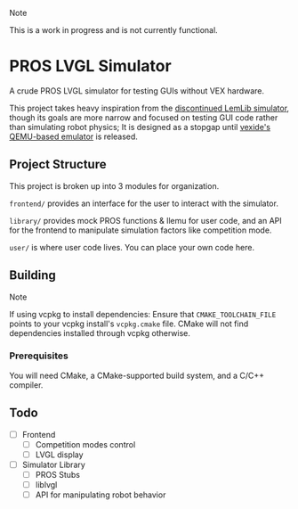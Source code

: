 > [!NOTE]
> This is a work in progress and is not currently functional.

# PROS LVGL Simulator

A crude PROS LVGL simulator for testing GUIs without VEX hardware.

This project takes heavy inspiration from the [discontinued LemLib simulator](https://github.com/LemLib/pros-sim), though its goals are more narrow and focused on testing GUI code rather than simulating robot physics; It is designed as a stopgap until [vexide's QEMU-based emulator](https://github.com/vexide/vex-v5-sim) is released.

## Project Structure

This project is broken up into 3 modules for organization.

`frontend/` provides an interface for the user to interact with the simulator.

`library/` provides mock PROS functions & llemu for user code, and an API for the frontend to manipulate simulation factors like competition mode.

`user/` is where user code lives. You can place your own code here.

## Building

> [!NOTE]
> If using vcpkg to install dependencies: Ensure that `CMAKE_TOOLCHAIN_FILE` points to your vcpkg install's `vcpkg.cmake` file. CMake will not find dependencies installed through vcpkg otherwise.

### Prerequisites

You will need CMake, a CMake-supported build system, and a C/C++ compiler.

<!-- TODO: Building docs -->

## Todo

- [ ] Frontend
  - [ ] Competition modes control
  - [ ] LVGL display
- [ ] Simulator Library
  - [ ] PROS Stubs
  - [ ] liblvgl
  - [ ] API for manipulating robot behavior
